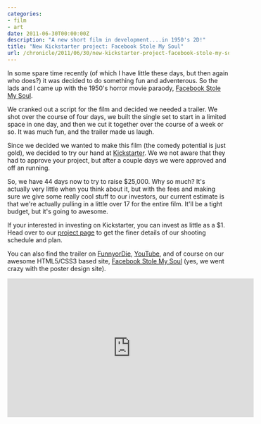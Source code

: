 ```yaml
---
categories:
- film
- art
date: 2011-06-30T00:00:00Z
description: "A new short film in development....in 1950's 2D!"
title: "New Kickstarter project: Facebook Stole My Soul"
url: /chronicle/2011/06/30/new-kickstarter-project-facebook-stole-my-soul/
---
```


In some spare time recently (of which I have little these days, but then again who does?) it was decided to do something fun and adventerous.  So the lads and I came up with the 1950's horror movie paraody, <a href="http://facebookstolemysoul.com">Facebook Stole My Soul</a>.  

We cranked out a script for the film and decided we needed a trailer. We shot over the course of four days, we built the single set to start in a limited space in one day, and then we cut it together over the course of a week or so.  It was much fun, and the trailer made us laugh.

Since we decided we wanted to make this film (the comedy potential is just gold), we decided to try our hand at <a href="http://www.kickstarter.com/projects/259865186/facebook-stole-my-soul-1950s-horror-parody-film">Kickstarter</a>.  We we not aware that they had to approve your project, but after a couple days we were approved and off an running.

So, we have 44 days now to try to raise $25,000.  Why so much? It's actually very little when you think about it, but with the fees and making sure we give some really cool stuff to our investors, our current estimate is that we're actually pulling in a little over 17 for the entire film.  It'll be a tight budget, but it's going to awesome.

If your interested in investing on Kickstarter, you can invest as little as a $1.  Head over to our <a href="http://www.kickstarter.com/projects/259865186/facebook-stole-my-soul-1950s-horror-parody-film">project page</a> to get the finer details of our shooting schedule and plan.

You can also find the trailer on <a href="http://www.funnyordie.com/videos/54fc144474/facebook-stole-my-soul">FunnyorDie</a>, <a href="http://www.youtube.com/watch?v=x6sB2JsbrEY">YouTube</a>, and of course on our awesome HTML5/CSS3 based site, <a href="http://facebookstolemysoul.com">Facebook Stole My Soul</a> (yes, we went crazy with the poster design site).

<iframe width="560" height="315" src="https://www.youtube.com/embed/x6sB2JsbrEY" frameborder="0" allowfullscreen></iframe>